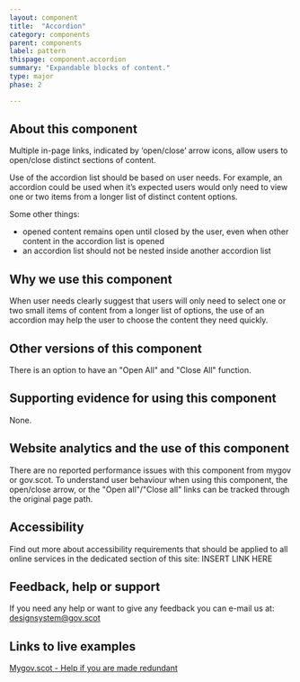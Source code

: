 ```yaml
---
layout: component
title:  "Accordion"
category: components
parent: components
label: pattern
thispage: component.accordion
summary: "Expandable blocks of content."
type: major
phase: 2

---
```


## About this component

Multiple in-page links, indicated by ‘open/close’ arrow icons, allow users to open/close distinct sections of content.

Use of the accordion list should be based on user needs. For example, an accordion could be used when it’s expected users would only need to view one or two items from a longer list of distinct content options.

Some other things:
* opened content remains open until closed by the user, even when other content in the accordion list is opened
* an accordion list should not be nested inside another accordion list

## Why we use this component

When user needs clearly suggest that users will only need to select one or two small items of content from a longer list of options, the use of an accordion may help the user to choose the content they need quickly.

## Other versions of this component

There is an option to have an "Open All" and "Close All" function.

## Supporting evidence for using this component

None.

## Website analytics and the use of this component

There are no reported performance issues with this component from mygov or gov.scot.
To understand user behaviour when using this component, the open/close arrow, or the "Open all"/"Close all" links can be tracked through the original page path.

## Accessibility

Find out more about accessibility requirements that should be applied to all online services in the dedicated section of this site: INSERT LINK HERE

## Feedback, help or support

If you need any help or want to give any feedback you can e-mail us at:
[designsystem@gov.scot](mailto:designsystem@gov.scot)  



## Links to live examples

[Mygov.scot - Help if you are made redundant](https://www.mygov.scot/legal-advice/)
